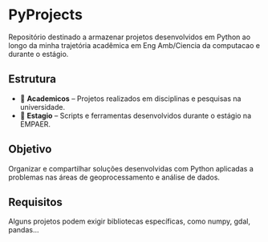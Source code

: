 # PyProjects

Repositório destinado a armazenar projetos desenvolvidos em Python ao longo da minha trajetória acadêmica em Eng Amb/Ciencia da computacao e durante o estágio.

## Estrutura

- 📁 **Academicos** – Projetos realizados em disciplinas e pesquisas na universidade.  
- 📁 **Estagio** – Scripts e ferramentas desenvolvidos durante o estágio na EMPAER.  

## Objetivo

Organizar e compartilhar soluções desenvolvidas com Python aplicadas a problemas nas áreas de  geoprocessamento e análise de dados.

## Requisitos

Alguns projetos podem exigir bibliotecas específicas, como numpy, gdal, pandas...



